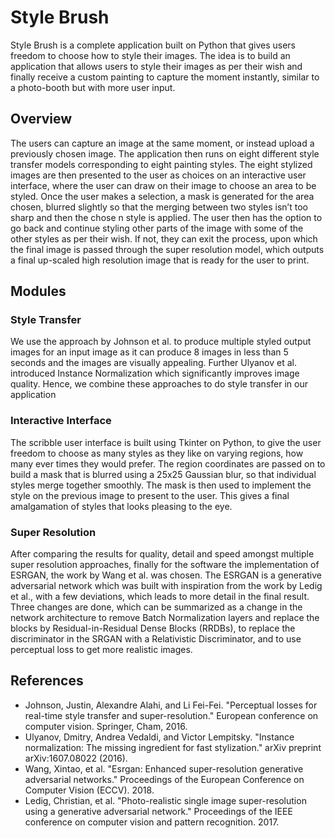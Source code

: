 # Style Brush
Style Brush is a complete application built on Python that gives users freedom to choose how to style their images. The idea is to build
an application that allows users to style their images as per their wish and finally receive a custom painting to capture the moment instantly, similar to a photo-booth but with more user input.

## Overview
The users can capture an image at the same moment, or instead upload a previously chosen image. The application then runs on eight different style transfer models corresponding to eight painting styles. The eight stylized images are then presented to the user as choices on an interactive user interface, where the user can draw on their image to choose an area to be styled. Once the user makes a selection, a mask is generated for the area chosen, blurred slightly so that the merging between two styles isn’t too sharp and then the chose n style is applied. The user then has the option to go back and continue styling other parts of the image with some of the other styles as per their wish. If not, they can exit the process, upon which the final image is passed through the super resolution model, which outputs a final up-scaled high resolution image that is ready for the user to print.

## Modules
### Style Transfer
We use the approach by Johnson et al. to produce multiple styled output images for an input image as it can produce 8 images in less than 5 seconds and the images are visually appealing. Further Ulyanov et al. introduced Instance Normalization which significantly improves image quality. Hence, we combine these approaches to do style transfer in our application

### Interactive Interface
The scribble user interface is built using Tkinter on Python, to give the user freedom to choose as many styles as they like on varying regions, how many ever times they would prefer. The region coordinates are passed on to build a mask that is blurred using a 25x25 Gaussian blur, so that individual styles merge together smoothly. The mask is then used to implement the style on the previous image to present to the user. This gives a final amalgamation of styles that looks pleasing to the eye. 

### Super Resolution
After comparing the results for quality, detail and speed amongst multiple super resolution approaches, finally for the software the implementation of ESRGAN, the work by Wang et al. was chosen. The ESRGAN is a generative adversarial network which was built with inspiration from the work by Ledig et al., with a few deviations, which leads to more detail in the final result. Three changes are done, which can be summarized as a change in the network architecture to remove Batch Normalization layers and replace the blocks
by Residual-in-Residual Dense Blocks (RRDBs), to replace the discriminator in the SRGAN with a Relativistic Discriminator, and to use perceptual loss to get more realistic images. 

## References
-  Johnson, Justin, Alexandre Alahi, and Li Fei-Fei. "Perceptual losses for real-time style transfer and
super-resolution." European conference on computer vision. Springer, Cham, 2016.
- Ulyanov, Dmitry, Andrea Vedaldi, and Victor Lempitsky. "Instance normalization: The missing
ingredient for fast stylization." arXiv preprint arXiv:1607.08022 (2016).
- Wang, Xintao, et al. "Esrgan: Enhanced super-resolution generative adversarial networks."
Proceedings of the European Conference on Computer Vision (ECCV). 2018.
- Ledig, Christian, et al. "Photo-realistic single image super-resolution using a generative adversarial
network." Proceedings of the IEEE conference on computer vision and pattern recognition. 2017.
